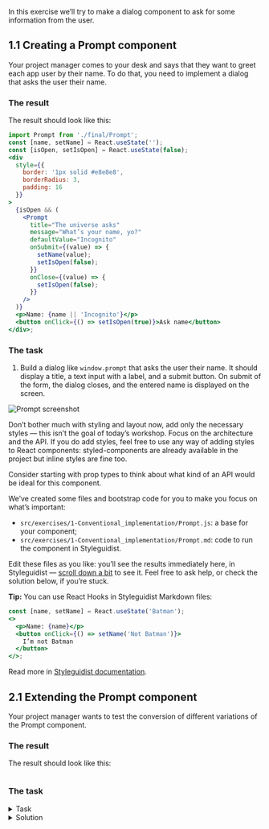 In this exercise we’ll try to make a dialog component to ask for some information from the user.

## 1.1 Creating a Prompt component

Your project manager comes to your desk and says that they want to greet each app user by their name. To do that, you need to implement a dialog that asks the user their name.

### The result

The result should look like this:

```jsx noeditor
import Prompt from './final/Prompt';
const [name, setName] = React.useState('');
const [isOpen, setIsOpen] = React.useState(false);
<div
  style={{
    border: '1px solid #e8e8e8',
    borderRadius: 3,
    padding: 16
  }}
>
  {isOpen && (
    <Prompt
      title="The universe asks"
      message="What’s your name, yo?"
      defaultValue="Incognito"
      onSubmit={(value) => {
        setName(value);
        setIsOpen(false);
      }}
      onClose={(value) => {
        setIsOpen(false);
      }}
    />
  )}
  <p>Name: {name || 'Incognito'}</p>
  <button onClick={() => setIsOpen(true)}>Ask name</button>
</div>;
```

### The task

1. Build a dialog like `window.prompt` that asks the user their name. It should display a title, a text input with a label, and a submit button. On submit of the form, the dialog closes, and the entered name is displayed on the screen.

![Prompt screenshot](assets/window-prompt.png)

Don’t bother much with styling and layout now, add only the necessary styles — this isn’t the goal of today’s workshop. Focus on the architecture and the API. If you do add styles, feel free to use any way of adding styles to React components: styled-components are already available in the project but inline styles are fine too.

Consider starting with prop types to think about what kind of an API would be ideal for this component.

We’ve created some files and bootstrap code for you to make you focus on what’s important:

- `src/exercises/1-Conventional_implementation/Prompt.js`: a base for your component;
- `src/exercises/1-Conventional_implementation/Prompt.md`: code to run the component in Styleguidist.

Edit these files as you like: you’ll see the results immediately here, in Styleguidist — [scroll down a bit](/#/Conventional%20implementation?id=prompt) to see it. Feel free to ask help, or check the solution below, if you’re stuck.

**Tip:** You can use React Hooks in Styleguidist Markdown files:

```jsx static
const [name, setName] = React.useState('Batman');
<>
  <p>Name: {name}</p>
  <button onClick={() => setName('Not Batman')}>
    I’m not Batman
  </button>
</>;
```

Read more in [Styleguidist documentation](https://react-styleguidist.js.org/docs/documenting.html).

## 2.1 Extending the Prompt component

Your project manager wants to test the conversion of different variations of the Prompt component.

### The result

The result should look like this:

```jsx {"file": "final/Prompt.md", "noeditor": true}
```

### The task

<details>
 <summary>Task</summary>

1. Add an option to render a close button (`×`) in the top right corner of the dialog. On click, it should close the dialog without submitting the form.
2. Add an option to show a semi-transparent backdrop that also should close the dialog on click.
3. Add an option to add a “Cancel” button that’s displayed after the submit button. On click, it should close the dialog without submitting the form.

Again, consider starting with prop types to think about what kind of an API would be ideal for these changes.

</details>

<details>
 <summary>Solution</summary>

The `Prompt` component (`src/exercises/2-1-Single_use_case_component/Prompt.js`):

```jsx {"file": "final/Prompt.js", "static": true}
```

The usage (`src/exercises/2-1-Single_use_case_component/Prompt.md`):

```md {"file": "final/Prompt.md", "static": true}
```

</details>
